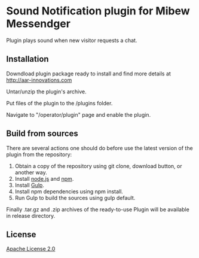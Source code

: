 # Sound Notification plugin for Mibew Messendger

Plugin plays sound when new visitor requests a chat. 

<h2>Installation</h2>

Downdload plugin package ready to install and find more details at <a href="http://aar-innovations.com">http://aar-innovations.com</a>

Untar/unzip the plugin's archive.

Put files of the plugin to the <Mibew root>/plugins folder.

Navigate to "<Mibew Base URL>/operator/plugin" page and enable the plugin.


<h2>Build from sources</h2>

There are several actions one should do before use the latest version of the plugin from the repository:
<ol>
<li>Obtain a copy of the repository using git clone, download button, or another way.</li>
<li>Install <a href="http://nodejs.org/">node.js</a> and <a href="https://www.npmjs.org/">npm</a>.</li>
<li>Install <a href="http://gulpjs.com/">Gulp</a>.</li>
<li>Install npm dependencies using npm install.</li>
<li>Run Gulp to build the sources using gulp default.</li>
</ol>
Finally .tar.gz and .zip archives of the ready-to-use Plugin will be available in release directory.

<h2>License</h2>
<a href="http://www.apache.org/licenses/LICENSE-2.0.html">Apache License 2.0</a>
